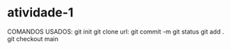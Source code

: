 # atividade-1
COMANDOS USADOS:
git init
git clone url:
git commit -m
git status
git add .
git checkout main
